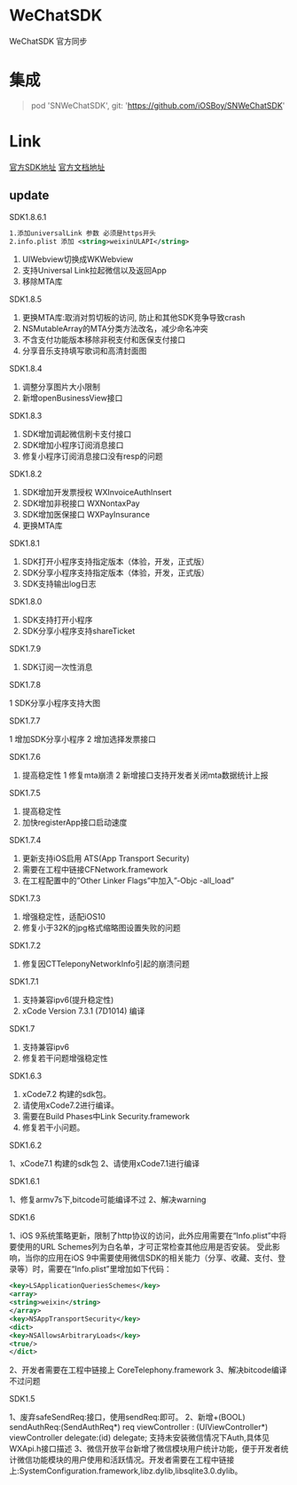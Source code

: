 # WeChatSDK
WeChatSDK  官方同步

# 集成

> pod 'SNWeChatSDK', git: 'https://github.com/iOSBoy/SNWeChatSDK'

# Link
[官方SDK地址](https://open.weixin.qq.com/cgi-bin/showdocument?action=dir_list&t=resource/res_list&verify=1&id=open1419319164&token=&lang=zh_CN)
[官方文档地址](https://open.weixin.qq.com/cgi-bin/showdocument?action=dir_list&t=resource/res_list&verify=1&id=1417694084&token=&lang=zh_CN)
## update
SDK1.8.6.1

```xml
1.添加universalLink 参数 必须是https开头
2.info.plist 添加 <string>weixinULAPI</string>
```
1. UIWebview切换成WKWebview
2. 支持Universal Link拉起微信以及返回App
3. 移除MTA库

SDK1.8.5

1. 更换MTA库:取消对剪切板的访问, 防止和其他SDK竞争导致crash
2. NSMutableArray的MTA分类方法改名，减少命名冲突
3. 不含支付功能版本移除非税支付和医保支付接口
4. 分享音乐支持填写歌词和高清封面图

SDK1.8.4

1. 调整分享图片大小限制
2. 新增openBusinessView接口

SDK1.8.3

1. SDK增加调起微信刷卡支付接口
2. SDK增加小程序订阅消息接口
3. 修复小程序订阅消息接口没有resp的问题

SDK1.8.2

1. SDK增加开发票授权 WXInvoiceAuthInsert
2. SDK增加非税接口   WXNontaxPay
3. SDK增加医保接口   WXPayInsurance
4. 更换MTA库

SDK1.8.1

1. SDK打开小程序支持指定版本（体验，开发，正式版）
2. SDK分享小程序支持指定版本（体验，开发，正式版）
3. SDK支持输出log日志

SDK1.8.0

1. SDK支持打开小程序
2. SDK分享小程序支持shareTicket

SDK1.7.9

1. SDK订阅一次性消息

SDK1.7.8

1 SDK分享小程序支持大图

SDK1.7.7

1 增加SDK分享小程序
2 增加选择发票接口

SDK1.7.6

1. 提高稳定性
1 修复mta崩溃
2  新增接口支持开发者关闭mta数据统计上报

SDK1.7.5

1. 提高稳定性
2. 加快registerApp接口启动速度

SDK1.7.4

1. 更新支持iOS启用 ATS(App Transport Security)
2. 需要在工程中链接CFNetwork.framework
3. 在工程配置中的”Other Linker Flags”中加入”-Objc -all_load”

SDK1.7.3

1. 增强稳定性，适配iOS10
2. 修复小于32K的jpg格式缩略图设置失败的问题

SDK1.7.2

1. 修复因CTTeleponyNetworkInfo引起的崩溃问题

SDK1.7.1

1. 支持兼容ipv6(提升稳定性)
2. xCode Version 7.3.1 (7D1014) 编译

SDK1.7

1. 支持兼容ipv6
2. 修复若干问题增强稳定性

SDK1.6.3

1. xCode7.2 构建的sdk包。
2. 请使用xCode7.2进行编译。
3. 需要在Build Phases中Link  Security.framework
4. 修复若干小问题。

SDK1.6.2

1、xCode7.1 构建的sdk包
2、请使用xCode7.1进行编译

SDK1.6.1

1、修复armv7s下,bitcode可能编译不过
2、解决warning

SDK1.6

1、iOS 9系统策略更新，限制了http协议的访问，此外应用需要在“Info.plist”中将要使用的URL Schemes列为白名单，才可正常检查其他应用是否安装。
受此影响，当你的应用在iOS 9中需要使用微信SDK的相关能力（分享、收藏、支付、登录等）时，需要在“Info.plist”里增加如下代码：
```xml
<key>LSApplicationQueriesSchemes</key>
<array>
<string>weixin</string>
</array>
<key>NSAppTransportSecurity</key>
<dict>
<key>NSAllowsArbitraryLoads</key>
<true/>
</dict>
```
2、开发者需要在工程中链接上 CoreTelephony.framework
3、解决bitcode编译不过问题

SDK1.5

1、废弃safeSendReq:接口，使用sendReq:即可。
2、新增+(BOOL) sendAuthReq:(SendAuthReq*) req viewController : (UIViewController*) viewController delegate:(id<WXApiDelegate>) delegate;
支持未安装微信情况下Auth,具体见WXApi.h接口描述
3、微信开放平台新增了微信模块用户统计功能，便于开发者统计微信功能模块的用户使用和活跃情况。开发者需要在工程中链接上:SystemConfiguration.framework,libz.dylib,libsqlite3.0.dylib。


